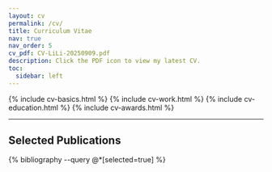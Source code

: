 ```yaml
---
layout: cv
permalink: /cv/
title: Curriculum Vitae
nav: true
nav_order: 5
cv_pdf: CV-LiLi-20250909.pdf
description: Click the PDF icon to view my latest CV.
toc:
  sidebar: left
---
```


<!-- 这里调用 resume.json 自动渲染 CV -->
{% include cv-basics.html %}
{% include cv-work.html %}
{% include cv-education.html %}
{% include cv-awards.html %}

---

## Selected Publications

<!-- 这里调用 papers.bib 里标记 selected=true 的论文 -->
{% bibliography --query @*[selected=true] %}
